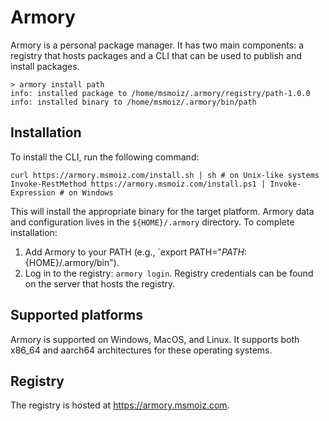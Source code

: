 # Armory

Armory is a personal package manager. It has two main components: a registry
that hosts packages and a CLI that can be used to publish and install packages.

```shell
> armory install path
info: installed package to /home/msmoiz/.armory/registry/path-1.0.0
info: installed binary to /home/msmoiz/.armory/bin/path
```

## Installation

To install the CLI, run the following command:

```shell
curl https://armory.msmoiz.com/install.sh | sh # on Unix-like systems
Invoke-RestMethod https://armory.msmoiz.com/install.ps1 | Invoke-Expression # on Windows
```

This will install the appropriate binary for the target platform. Armory data
and configuration lives in the `${HOME}/.armory` directory. To complete
installation:

1. Add Armory to your PATH (e.g., `export PATH="${PATH}:${HOME}/.armory/bin").
2. Log in to the registry: `armory login`. Registry credentials can be found on
   the server that hosts the registry.

## Supported platforms

Armory is supported on Windows, MacOS, and Linux. It supports both x86_64 and
aarch64 architectures for these operating systems.

## Registry

The registry is hosted at <https://armory.msmoiz.com>.
